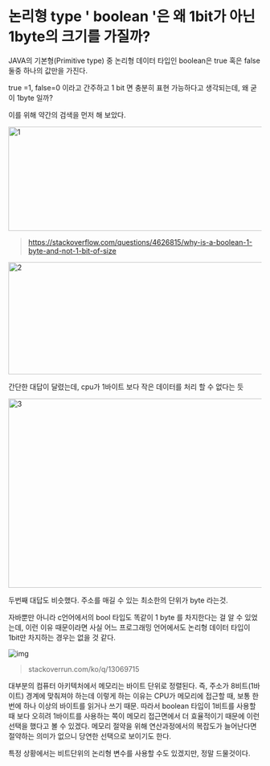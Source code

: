 # 논리형 type ' boolean '은 왜 1bit가 아닌 1byte의 크기를 가질까?

JAVA의 기본형(Primitive type) 중 논리형 데이터 타입인 boolean은 true 혹은 false 둘중 하나의 값만을 가진다.

true =1, false=0 이라고 간주하고 1 bit 면 충분히 표현 가능하다고 생각되는데, 왜 굳이 1byte 일까?

이를 위해 약간의 검색을 먼저 해 보았다.

<img src=https://raw.githubusercontent.com/Shane-Park/markdownBlog/master/oldbackup/nums/2.assets/img-20230413003831458.webp width=579 height=207 alt=1>

> https://stackoverflow.com/questions/4626815/why-is-a-boolean-1-byte-and-not-1-bit-of-size

<img src=https://raw.githubusercontent.com/Shane-Park/markdownBlog/master/oldbackup/nums/2.assets/img-20230413003831492.webp width=750 height=223 alt=2>



간단한 대답이 달렸는데, cpu가 1바이트 보다 작은 데이터를 처리 할 수 없다는 듯



<img src=https://raw.githubusercontent.com/Shane-Park/markdownBlog/master/oldbackup/nums/2.assets/img-20230413003831496.webp width=737 height=376 alt=3>



두번째 대답도 비슷했다. 주소를 매길 수 있는 최소한의 단위가 byte 라는것.

자바뿐만 아니라 c언어에서의 bool 타입도 똑같이 1 byte 를 차지한다는 걸 알 수 있었는데, 이런 이유 때문이라면 사실 어느 프로그래밍 언어에서도 논리형 데이터 타입이 1bit만 차지하는 경우는 없을 것 같다.



![img](https://raw.githubusercontent.com/Shane-Park/markdownBlog/master/oldbackup/nums/2.assets/img-20230413003831495.webp)

> stackoverrun.com/ko/q/13069715



대부분의 컴퓨터 아키텍처에서 메모리는 바이트 단위로 정렬된다.
즉, 주소가 8비트(1바이트) 경계에 맞춰져야 하는데 이렇게 하는 이유는 CPU가 메모리에 접근할 때, 보통 한 번에 하나 이상의 바이트를 읽거나 쓰기 때문. 따라서 boolean 타입이 1비트를 사용할 때 보다 오히려 1바이트를 사용하는 쪽이 메모리 접근면에서 더 효율적이기 때문에 이런 선택을 했다고 볼 수 있겠다. 메모리 절약을 위해 연산과정에서의 복잡도가 늘어난다면 절약하는 의미가 없으니 당연한 선택으로 보이기도 한다.

특정 상황에서는 비트단위의 논리형 변수를 사용할 수도 있겠지만, 정말 드물것이다.
